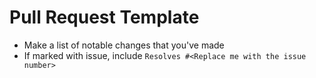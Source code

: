 # Pull Request Template

- Make a list of notable changes that you've made
- If marked with issue, include `Resolves #<Replace me with the issue number>`
